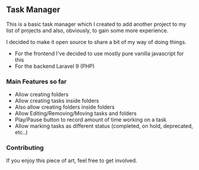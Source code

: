 ## Task Manager

This is a basic task manager which I created to add another project to my list of projects and also, obviously, to gain some more experience.

I decided to make it open source to share a bit of my way of doing things.

- For the frontend I've decided to use mostly pure vanilla javascript for this
- For the backend Laravel 9 (PHP)

### Main Features so far
- Allow creating folders
- Allow creating tasks inside folders
- Also allow creating folders inside folders
- Allow Editing/Removing/Moving tasks and folders
- Play/Pause button to record amount of time working on a task
- Allow marking tasks as different status (completed, on hold, deprecated, etc..)

### Contributing

If you enjoy this piece of art, feel free to get involved.
